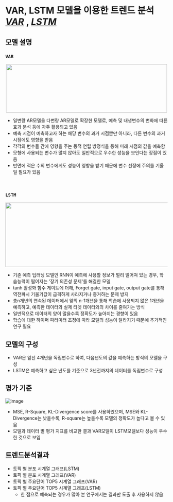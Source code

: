 # VAR, LSTM 모델을 이용한 트렌드 분석 *[VAR](https://github.com/Yun024/NLP_ICT_Trend/blob/main/5.%20VAR%2CLSTM%EB%AA%A8%EB%8D%B8%EC%9D%84%20%EC%9D%B4%EC%9A%A9%ED%95%9C%20%ED%8A%B8%EB%A0%8C%EB%93%9C%20%EB%B6%84%EC%84%9D/5-1.VAR(Final).py)* , *[LSTM](https://github.com/Yun024/NLP_ICT_Trend/blob/main/5.%20VAR%2CLSTM%EB%AA%A8%EB%8D%B8%EC%9D%84%20%EC%9D%B4%EC%9A%A9%ED%95%9C%20%ED%8A%B8%EB%A0%8C%EB%93%9C%20%EB%B6%84%EC%84%9D/5-2.LSTM(Final).py)*

## 모델 설명



### `VAR`

<p align = "center"><img src = "https://github.com/Yun024/NLP_ICT_Trend/assets/52143231/9144421a-a390-43a1-b14d-5e2938ec62ac.png" width = "500" height = "150" ></p>

- 일변량 AR모델을 다변량 AR모델로 확장한 모델로, 예측 및 내생변수의 변화에 따른 효과 분석 등에 자주 활용되고 있음 
- 예측 시점이 예측하고자 하는 해당 변수의 과거 시점뿐만 아니라, 다른 변수의 과거 시점에도 영향을 받음
- 각각의 변수들 간에 영향을 주는 동적 연립 방정식을 통해 미래 시점의 값을 예측함
- 모형에 사용되는 변수가 많지 않아도 일반적으로 우수한 성능을 보인다는 장점이 있음
- 반면에 적은 수의 변수에게도 성능이 영향을 받기 때문에 변수 선정에 주의를 기울일 필요가 있음

</br>

### `LSTM`

<p align = "center"><img src = "https://github.com/Yun024/NLP_ICT_Trend/assets/52143231/05b9fb88-724a-4a2d-b275-9b25790c9939.png" width = "600" height = "200"></p>

- 기존 예측 딥러닝 모델인 RNN이 예측에 사용할 정보가 멀리 떨어져 있는 경우, 학습능력이 떨어지는 '장기 의존성 문제'를 해결한 모델
- tanh 활성화 함수 게이트에 더해, Forget gate, input gate, output gate를 통해 역전파시 기울기값이 급격하게 사라지거나 증거하는 문제 방지
- 총n개년의 연속된 데이터에서 앞의 n-1개년을 통해 학습에 사용되지 않은 1개년을 예측하고, 예측한 데이터와 실제 타겟 데이터와의 차이를 줄여가는 방식 
- 일반적으로 데이터의 양이 많을수록 정확도가 높아지는 경향이 있음
- 학습에 대한 하이퍼 파라미터 조정에 따라 모델의 성능이 달라지기 때문에 추가적인 연구 필요

## 모델의 구성

- VAR은 앞선 4개년을 독립변수로 하여, 다음년도의 값을 예측하는 방식의 모델을 구성
- LSTM은 예측하고 싶은 년도를 기준으로 3년전까지의 데이터를 독립변수로 구성

## 평가 기준

![image](https://github.com/Yun024/NLP_ICT_Trend/assets/52143231/6f5cc6e1-f46c-400d-886b-594862a6e097)

- MSE, R-Square, KL-Divergence score를 사용하였으며, MSE와 KL-Divergence는 낮을수록, R-square는 높을수록 모델의 정확도가 높다고 볼 수 있음
- 모델과 데이터 별 평가 지표를 비교한 결과 VAR모델이 LSTM모델보다 성능이 우수한 것으로 보임


## 트렌드분석결과
- 토픽 별 분포 시계열 그래프(LSTM)
- 토픽 별 분포 시계열 그래프(VAR)
- 토픽 별 주요단어 TOP5 시계열 그래프(VAR)
- 토픽 별 주요단어 TOP5 시계열 그래프(LSTM) 
  - 한 점으로 예측되는 경우가 많아 본 연구에서는 결과만 도출 후 사용하지 않음  
 


